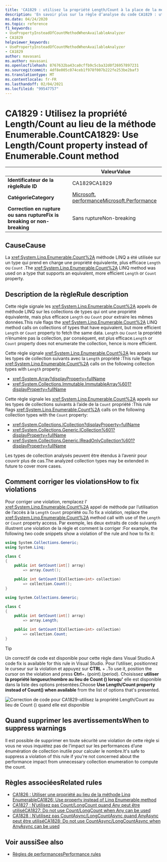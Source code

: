 ```yaml
---
title: 'CA1829 : utilisez la propriété Length/Count à la place de la méthode Enumerable. Count (analyse du code)'
description: 'En savoir plus sur la règle d’analyse du code CA1829 : utiliser la propriété Length/Count à la place de la méthode Enumerable. Count'
ms.date: 04/24/2020
ms.topic: reference
f1_keywords:
- UsePropertyInsteadOfCountMethodWhenAvailableAnalyzer
- CA1829
helpviewer_keywords:
- UsePropertyInsteadOfCountMethodWhenAvailableAnalyzer
- CA1829
author: mavasani
ms.author: mavasani
ms.openlocfilehash: 8767632ba43ca0cffb9c5cba32d0f26957897231
ms.sourcegitcommit: 4df8e005c074ceb1f978f007b222fe253be2baf3
ms.translationtype: MT
ms.contentlocale: fr-FR
ms.lasthandoff: 02/04/2021
ms.locfileid: "99547757"
---
```

# <a name="ca1829-use-lengthcount-property-instead-of-enumerablecount-method"></a><span data-ttu-id="60eb2-103">CA1829 : Utilisez la propriété Length/Count au lieu de la méthode Enumerable.Count</span><span class="sxs-lookup"><span data-stu-id="60eb2-103">CA1829: Use Length/Count property instead of Enumerable.Count method</span></span>

| | <span data-ttu-id="60eb2-104">Valeur</span><span class="sxs-lookup"><span data-stu-id="60eb2-104">Value</span></span> |
|-|-|
| <span data-ttu-id="60eb2-105">**Identificateur de la règle**</span><span class="sxs-lookup"><span data-stu-id="60eb2-105">**Rule ID**</span></span> |<span data-ttu-id="60eb2-106">CA1829</span><span class="sxs-lookup"><span data-stu-id="60eb2-106">CA1829</span></span>|
| <span data-ttu-id="60eb2-107">**Catégorie**</span><span class="sxs-lookup"><span data-stu-id="60eb2-107">**Category**</span></span> |[<span data-ttu-id="60eb2-108">Microsoft. performance</span><span class="sxs-lookup"><span data-stu-id="60eb2-108">Microsoft.Performance</span></span>](performance-warnings.md)|
| <span data-ttu-id="60eb2-109">**Correction en rupture ou sans rupture**</span><span class="sxs-lookup"><span data-stu-id="60eb2-109">**Fix is breaking or non-breaking**</span></span> |<span data-ttu-id="60eb2-110">Sans rupture</span><span class="sxs-lookup"><span data-stu-id="60eb2-110">Non-breaking</span></span>|

## <a name="cause"></a><span data-ttu-id="60eb2-111">Cause</span><span class="sxs-lookup"><span data-stu-id="60eb2-111">Cause</span></span>

<span data-ttu-id="60eb2-112">La <xref:System.Linq.Enumerable.Count%2A> méthode LINQ a été utilisée sur un type qui prend en charge une propriété équivalente, plus efficace `Length` ou `Count` .</span><span class="sxs-lookup"><span data-stu-id="60eb2-112">The <xref:System.Linq.Enumerable.Count%2A> LINQ method was used on a type that supports an equivalent, more efficient `Length` or `Count` property.</span></span>

## <a name="rule-description"></a><span data-ttu-id="60eb2-113">Description de la règle</span><span class="sxs-lookup"><span data-stu-id="60eb2-113">Rule description</span></span>

<span data-ttu-id="60eb2-114">Cette règle signale les <xref:System.Linq.Enumerable.Count%2A> appels de méthode LINQ sur les collections de types qui ont une propriété équivalente, mais plus efficace `Length` ou `Count` pour extraire les mêmes données.</span><span class="sxs-lookup"><span data-stu-id="60eb2-114">This rule flags the <xref:System.Linq.Enumerable.Count%2A> LINQ method calls on collections of types that have equivalent, but more efficient `Length` or `Count` property to fetch the same data.</span></span> <span data-ttu-id="60eb2-115">`Length` ou `Count` la propriété n’énumère pas la collection, par conséquent, est plus efficace.</span><span class="sxs-lookup"><span data-stu-id="60eb2-115">`Length` or `Count` property does not enumerate the collection, hence is more efficient.</span></span>

<span data-ttu-id="60eb2-116">Cette règle signale <xref:System.Linq.Enumerable.Count%2A> les appels sur les types de collection suivants avec la `Length` propriété :</span><span class="sxs-lookup"><span data-stu-id="60eb2-116">This rule flags <xref:System.Linq.Enumerable.Count%2A> calls on the following collection types with `Length` property:</span></span>

- <xref:System.Array?displayProperty=fullName>
- <xref:System.Collections.Immutable.ImmutableArray%601?displayProperty=fullName>

<span data-ttu-id="60eb2-117">Cette règle signale les <xref:System.Linq.Enumerable.Count%2A> appels sur les types de collections suivants à l’aide de la `Count` propriété :</span><span class="sxs-lookup"><span data-stu-id="60eb2-117">This rule flags <xref:System.Linq.Enumerable.Count%2A> calls on the following collection types with the `Count` property:</span></span>

- <xref:System.Collections.ICollection?displayProperty=fullName>
- <xref:System.Collections.Generic.ICollection%601?displayProperty=fullName>
- <xref:System.Collections.Generic.IReadOnlyCollection%601?displayProperty=fullName>

<span data-ttu-id="60eb2-118">Les types de collection analysés peuvent être étendus à l’avenir pour couvrir plus de cas.</span><span class="sxs-lookup"><span data-stu-id="60eb2-118">The analyzed collection types may be extended in future to cover more cases.</span></span>

## <a name="how-to-fix-violations"></a><span data-ttu-id="60eb2-119">Comment corriger les violations</span><span class="sxs-lookup"><span data-stu-id="60eb2-119">How to fix violations</span></span>

<span data-ttu-id="60eb2-120">Pour corriger une violation, remplacez l' <xref:System.Linq.Enumerable.Count%2A> appel de méthode par l’utilisation de l’accès à la `Length` `Count` propriété ou.</span><span class="sxs-lookup"><span data-stu-id="60eb2-120">To fix a violation, replace the <xref:System.Linq.Enumerable.Count%2A> method call with use of the `Length` or `Count` property access.</span></span> <span data-ttu-id="60eb2-121">Par exemple, les deux extraits de code suivants illustrent une violation de la règle et comment la corriger :</span><span class="sxs-lookup"><span data-stu-id="60eb2-121">For example, the following two code snippets show a violation of the rule and how to fix it:</span></span>

```csharp
using System.Collections.Generic;
using System.Linq;

class C
{
    public int GetCount(int[] array)
        => array.Count();

    public int GetCount(ICollection<int> collection)
        => collection.Count();
}
```

```csharp
using System.Collections.Generic;

class C
{
    public int GetCount(int[] array)
        => array.Length;

    public int GetCount(ICollection<int> collection)
        => collection.Count;
}
```

> [!TIP]
> <span data-ttu-id="60eb2-122">Un correctif de code est disponible pour cette règle dans Visual Studio.</span><span class="sxs-lookup"><span data-stu-id="60eb2-122">A code fix is available for this rule in Visual Studio.</span></span> <span data-ttu-id="60eb2-123">Pour l’utiliser, positionnez le curseur sur la violation et appuyez sur **CTRL** + **.**</span><span class="sxs-lookup"><span data-stu-id="60eb2-123">To use it, position the cursor on the violation and press **Ctrl**+**.**</span></span> <span data-ttu-id="60eb2-124">(point).</span><span class="sxs-lookup"><span data-stu-id="60eb2-124">(period).</span></span> <span data-ttu-id="60eb2-125">Choisissez **utiliser la propriété longueur/nombre au lieu de Count () lorsqu'** elle est disponible dans la liste des options présentées.</span><span class="sxs-lookup"><span data-stu-id="60eb2-125">Choose **Use Length/Count property instead of Count() when available** from the list of options that's presented.</span></span>
>
> ![Correction de code pour CA1829-utilisez la propriété Length/Count au lieu de Count () quand elle est disponible](media/ca1829-codefix.png)

## <a name="when-to-suppress-warnings"></a><span data-ttu-id="60eb2-127">Quand supprimer les avertissements</span><span class="sxs-lookup"><span data-stu-id="60eb2-127">When to suppress warnings</span></span>

<span data-ttu-id="60eb2-128">Il est possible de supprimer en toute sécurité une violation de cette règle si vous ne vous inquiétez pas de l’impact sur les performances d’une énumération de collection inutile pour calculer le nombre.</span><span class="sxs-lookup"><span data-stu-id="60eb2-128">It's safe to suppress a violation of this rule if you're not concerned about the performance impact from unnecessary collection enumeration to compute the count.</span></span>

## <a name="related-rules"></a><span data-ttu-id="60eb2-129">Règles associées</span><span class="sxs-lookup"><span data-stu-id="60eb2-129">Related rules</span></span>

- [<span data-ttu-id="60eb2-130">CA1826 : Utiliser une propriété au lieu de la méthode Linq Enumerable</span><span class="sxs-lookup"><span data-stu-id="60eb2-130">CA1826: Use property instead of Linq Enumerable method</span></span>](ca1826.md)
- [<span data-ttu-id="60eb2-131">CA1827 : N’utilisez pas Count/LongCount quand Any peut être utilisé</span><span class="sxs-lookup"><span data-stu-id="60eb2-131">CA1827: Do not use Count/LongCount when Any can be used</span></span>](ca1827.md)
- [<span data-ttu-id="60eb2-132">CA1828 : N’utilisez pas CountAsync/LongCountAsync quand AnyAsync peut être utilisé</span><span class="sxs-lookup"><span data-stu-id="60eb2-132">CA1828: Do not use CountAsync/LongCountAsync when AnyAsync can be used</span></span>](ca1828.md)

## <a name="see-also"></a><span data-ttu-id="60eb2-133">Voir aussi</span><span class="sxs-lookup"><span data-stu-id="60eb2-133">See also</span></span>

- [<span data-ttu-id="60eb2-134">Règles de performances</span><span class="sxs-lookup"><span data-stu-id="60eb2-134">Performance rules</span></span>](performance-warnings.md)
